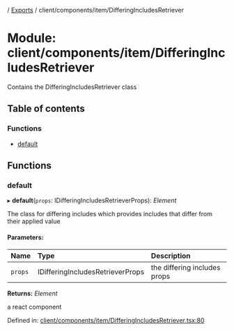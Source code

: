 [](../README.md) / [Exports](../modules.md) / client/components/item/DifferingIncludesRetriever

# Module: client/components/item/DifferingIncludesRetriever

Contains the DifferingIncludesRetriever class

## Table of contents

### Functions

- [default](client_components_item_differingincludesretriever.md#default)

## Functions

### default

▸ **default**(`props`: IDifferingIncludesRetrieverProps): *Element*

The class for differing includes which provides includes that differ from their applied value

#### Parameters:

Name | Type | Description |
:------ | :------ | :------ |
`props` | IDifferingIncludesRetrieverProps | the differing includes props   |

**Returns:** *Element*

a react component

Defined in: [client/components/item/DifferingIncludesRetriever.tsx:80](https://github.com/onzag/itemize/blob/55e63f2c/client/components/item/DifferingIncludesRetriever.tsx#L80)
